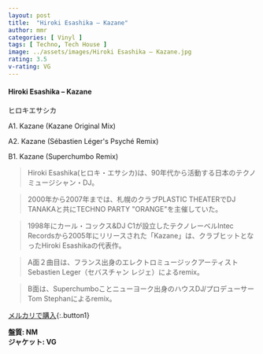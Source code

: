 ```yaml
---
layout: post
title:  "Hiroki Esashika – Kazane"
author: mmr
categories: [ Vinyl ]
tags: [ Techno, Tech House ]
image: ../assets/images/Hiroki Esashika – Kazane.jpg
rating: 3.5
v-rating: VG
---
```


#### Hiroki Esashika – Kazane

ヒロキエサシカ

A1. Kazane (Kazane Original Mix)

A2. Kazane (Sébastien Léger's Psyché Remix)

B1. Kazane (Superchumbo Remix)

> Hiroki Esashika(ヒロキ・エサシカ)は、90年代から活動する日本のテクノミュージシャン・DJ。

> 2000年から2007年までは、札幌のクラブPLASTIC THEATERでDJ TANAKAと共にTECHNO PARTY "ORANGE"を主催していた。

> 1998年にカール・コックス&DJ C1が設立したテクノレーベルIntec Recordsから2005年にリリースされた「Kazane」は、クラブヒットとなったHiroki Esashikaの代表作。

> A面２曲目は、フランス出身のエレクトロミュージックアーティストSebastien Leger（セバスチャン レジェ）によるremix。

> B面は、Superchumboことニューヨーク出身のハウスDJ/プロデューサーTom Stephanによるremix。

[メルカリで購入](https://jp.mercari.com/item/m57660388383){:.button1}

<div class="mt-4 mb-4 d-flex align-items-center">
<strong class="mr-1">盤質: NM</strong>
</div>
<div class="mt-4 mb-4 d-flex align-items-center">
<strong class="mr-1">ジャケット: VG</strong>
</div>
